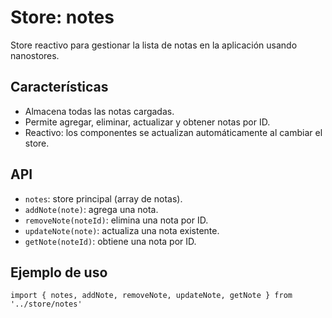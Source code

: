 # Store: notes

Store reactivo para gestionar la lista de notas en la aplicación usando nanostores.

## Características
- Almacena todas las notas cargadas.
- Permite agregar, eliminar, actualizar y obtener notas por ID.
- Reactivo: los componentes se actualizan automáticamente al cambiar el store.

## API
- `notes`: store principal (array de notas).
- `addNote(note)`: agrega una nota.
- `removeNote(noteId)`: elimina una nota por ID.
- `updateNote(note)`: actualiza una nota existente.
- `getNote(noteId)`: obtiene una nota por ID.

## Ejemplo de uso
```tsx
import { notes, addNote, removeNote, updateNote, getNote } from '../store/notes'
```

